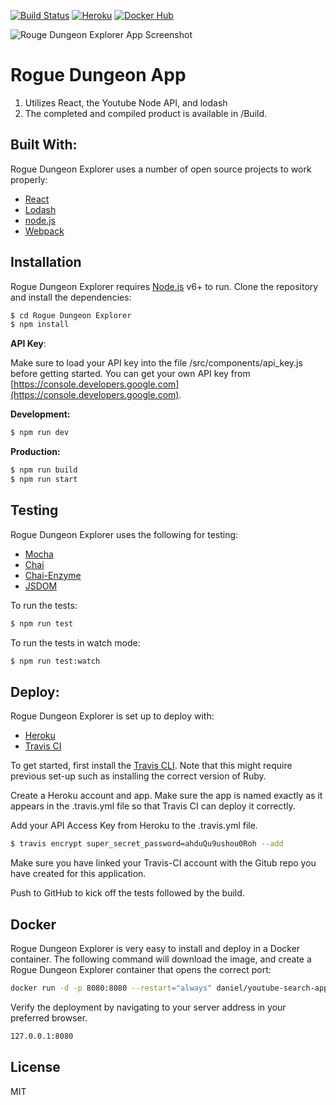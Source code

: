 [![Build Status](https://travis-ci.org/danielehrlich/Rogue-Dungeon-Explorer.svg?branch=master)](https://travis-ci.org/danielehrlich/Rogue-Dungeon-Explorer)
[![Heroku](http://heroku-badge.herokuapp.com/?app=youtube%2Dsearch%2Dapp&style=flat&svg=1)](https://rogue-dungeon-explorer-app.herokuapp.com)
[![Docker Hub](https://img.shields.io/badge/docker-ready-blue.svg)](https://registry.hub.docker.com/u/danora/youtube-search-app/)

![Rouge Dungeon Explorer App Screenshot](https://dl.dropboxusercontent.com/s/tqyj2885ko702ap/Screenshot%202016-10-24%2000.10.45.png) 
# Rogue Dungeon App

1. Utilizes React, the Youtube Node API, and lodash
2. The completed and compiled product is available in /Build.

##  Built With:

Rogue Dungeon Explorer uses a number of open source projects to work properly:

* [React]
* [Lodash]
* [node.js]
* [Webpack]

## Installation

Rogue Dungeon Explorer requires [Node.js](https://nodejs.org/) v6+ to run. Clone the repository and install the dependencies:
```sh
$ cd Rogue Dungeon Explorer
$ npm install
```

**API Key**:

Make sure to load your API key into the file /src/components/api_key.js before getting started. You can get your own API key from [https://console.developers.google.com](https://console.developers.google.com).

**Development:**
```sh
$ npm run dev
```
**Production:**
```sh
$ npm run build
$ npm run start
```

## Testing

Rogue Dungeon Explorer uses the following for testing:
- [Mocha](https://mochajs.org/)
- [Chai](http://chaijs.com/)
- [Chai-Enzyme](https://github.com/producthunt/chai-enzyme)
- [JSDOM](https://github.com/tmpvar/jsdom)

To run the tests:

```sh
$ npm run test
```

To run the tests in watch mode:

```sh
$ npm run test:watch
```

## Deploy:

Rogue Dungeon Explorer is set up to deploy with:
- [Heroku](https://heroku.com)
- [Travis CI](https://travis-ci.org)

To get started, first install the [Travis CLI](https://github.com/travis-ci/travis.rb). Note that this might require previous set-up such as installing the correct version of Ruby.

Create a Heroku account and app. Make sure the app is named exactly as it appears in the .travis.yml file so that Travis CI can deploy it correctly.

Add your API Access Key from Heroku to the .travis.yml file.
```sh
$ travis encrypt super_secret_password=ahduQu9ushou0Roh --add
```

Make sure you have linked your Travis-CI account with the Gitub repo you have created for this application.

Push to GitHub to kick off the tests followed by the build.

## Docker
Rogue Dungeon Explorer is very easy to install and deploy in a Docker container. The following command will download the image, and create a Rogue Dungeon Explorer container that opens the correct port:

```sh
docker run -d -p 8080:8080 --restart="always" daniel/youtube-search-app:latest
```

Verify the deployment by navigating to your server address in your preferred browser.

```sh
127.0.0.1:8080
```

License
----

MIT





   [React]: <https://github.com/facebook/react>
   [Lodash]: <https://github.com/lodash/lodash>
   [Webpack]: <https://github.com/webpack/webpack>
   [Node.js]: <https://github.com/nodejs/node>
   [Youtube Search API]: <https://www.npmjs.com/package/youtube-api-search>
